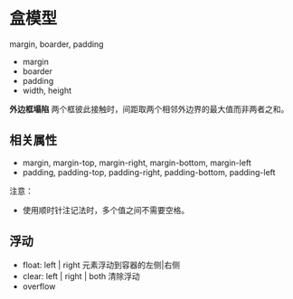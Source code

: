 # 盒模型

margin, boarder, padding

- margin
- boarder
- padding
- width, height

**外边框塌陷** 两个框彼此接触时，间距取两个相邻外边界的最大值而非两者之和。

## 相关属性

- margin, margin-top, margin-right, margin-bottom, margin-left
- padding, padding-top, padding-right, padding-bottom, padding-left

注意：

- 使用顺时针注记法时，多个值之间不需要空格。

## 浮动

- float: left | right 元素浮动到容器的左侧|右侧
- clear: left | right | both 清除浮动
- overflow
